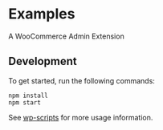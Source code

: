# Examples

A WooCommerce Admin Extension

## Development

To get started, run the following commands:

```text
npm install
npm start
```

See [wp-scripts](https://github.com/WordPress/gutenberg/tree/master/packages/scripts) for more usage information.

